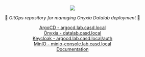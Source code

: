 <p align="center">
    <br>
	<img src="https://github.com/InseeFrLab/onyxia-ops/assets/6702424/411301ac-3bbd-4334-97a9-765a5699bb48">
    <p align="center">🐙 <i>GitOps repository for managing Onyxia Datalab deployment</i> 🐙</p>
    <p align="center">
        <a href="https://argocd.lab.casd.local">ArgoCD - argocd.lab.casd.local</a>
        <br/>
        <a href="https://datalab.casd.local/">Onyxia - datalab.casd.local</a>
        <br />
        <a href="https://auth.lab.casd.local/auth">Keycloak - argocd.lab.casd.local/auth</a>
        <br />
        <a href="https://minio-console.lab.casd.local">MinIO - minio-console.lab.casd.local</a>
        <br />
        <a href="https://docs.onyxia.sh/v/v8/readme/gitops">Documentation</a>
    </p>
</p>

